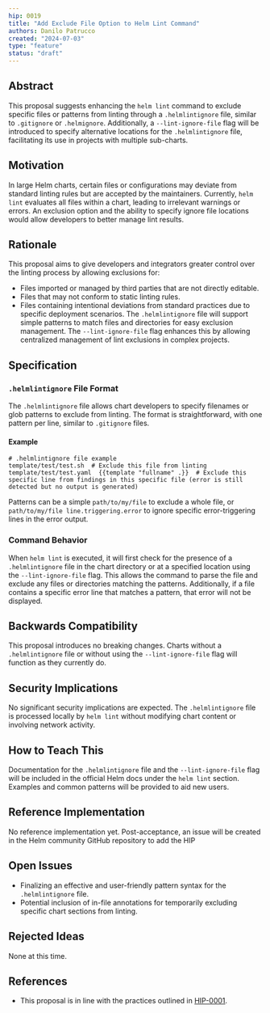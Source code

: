 ```yaml
---
hip: 0019
title: "Add Exclude File Option to Helm Lint Command"
authors: Danilo Patrucco
created: "2024-07-03"
type: "feature"
status: "draft"
---
```


## Abstract 
This proposal suggests enhancing the `helm lint` command to exclude specific files or patterns from linting through a `.helmlintignore` file, similar to `.gitignore` or `.helmignore`. Additionally, a `--lint-ignore-file` flag will be introduced to specify alternative locations for the `.helmlintignore` file, facilitating its use in projects with multiple sub-charts. 
## Motivation 
In large Helm charts, certain files or configurations may deviate from standard linting rules but are accepted by the maintainers. Currently, `helm lint` evaluates all files within a chart, leading to irrelevant warnings or errors. An exclusion option and the ability to specify ignore file locations would allow developers to better manage lint results. 
## Rationale 
This proposal aims to give developers and integrators greater control over the linting process by allowing exclusions for: 
- Files imported or managed by third parties that are not directly editable. 
- Files that may not conform to static linting rules. 
- Files containing intentional deviations from standard practices due to specific deployment scenarios. 
The `.helmlintignore` file will support simple patterns to match files and directories for easy exclusion management. The `--lint-ignore-file` flag enhances this by allowing centralized management of lint exclusions in complex projects. 
## Specification 
### `.helmlintignore` File Format 
The `.helmlintignore` file allows chart developers to specify filenames or glob patterns to exclude from linting. The format is straightforward, with one pattern per line, similar to `.gitignore` files. 
#### Example 
 ``` 
# .helmlintignore file example 
template/test/test.sh  # Exclude this file from linting 
template/test/test.yaml  {{template "fullname" .}}  # Exclude this specific line from findings in this specific file (error is still detected but no output is generated)
``` 
Patterns can be a simple `path/to/my/file` to exclude a whole file, or `path/to/my/file line.triggering.error` to ignore specific error-triggering lines in the error output. 
### Command Behavior 
When `helm lint` is executed, it will first check for the presence of a `.helmlintignore` file in the chart directory or at a specified location using the `--lint-ignore-file` flag. This allows the command to parse the file and exclude any files or directories matching the patterns. Additionally, if a file contains a specific error line that matches a pattern, that error will not be displayed. 
## Backwards Compatibility 
This proposal introduces no breaking changes. Charts without a `.helmlintignore` file or without using the `--lint-ignore-file` flag will function as they currently do. 
## Security Implications 
No significant security implications are expected. The `.helmlintignore` file is processed locally by `helm lint` without modifying chart content or involving network activity. 
## How to Teach This 
Documentation for the `.helmlintignore` file and the `--lint-ignore-file` flag will be included in the official Helm docs under the `helm lint` section. Examples and common patterns will be provided to aid new users. 
## Reference Implementation 
No reference implementation yet. Post-acceptance, an issue will be created in the Helm community GitHub repository to add the HIP 
## Open Issues 
- Finalizing an effective and user-friendly pattern syntax for the `.helmlintignore` file. 
- Potential inclusion of in-file annotations for temporarily excluding specific chart sections from linting. 
## Rejected Ideas 
None at this time. 
## References 
- This proposal is in line with the practices outlined in [HIP-0001](https://github.com/helm/community/blob/master/hips/hip-0001.md).
